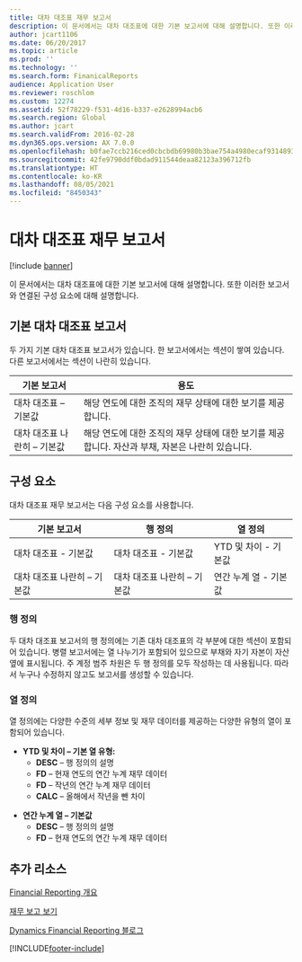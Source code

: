 ```yaml
---
title: 대차 대조표 재무 보고서
description: 이 문서에서는 대차 대조표에 대한 기본 보고서에 대해 설명합니다. 또한 이러한 보고서와 연결된 구성 요소에 대해 설명합니다.
author: jcart1106
ms.date: 06/20/2017
ms.topic: article
ms.prod: ''
ms.technology: ''
ms.search.form: FinanicalReports
audience: Application User
ms.reviewer: roschlom
ms.custom: 12274
ms.assetid: 52f78229-f531-4d16-b337-e2628994acb6
ms.search.region: Global
ms.author: jcart
ms.search.validFrom: 2016-02-28
ms.dyn365.ops.version: AX 7.0.0
ms.openlocfilehash: b0fae7ccb216ced0cbcbdb69980b3bae754a4980ecaf9314893368ae89459fa0
ms.sourcegitcommit: 42fe9790ddf0bdad911544deaa82123a396712fb
ms.translationtype: HT
ms.contentlocale: ko-KR
ms.lasthandoff: 08/05/2021
ms.locfileid: "8450343"
---
```

# <a name="balance-sheet-financial-reports"></a>대차 대조표 재무 보고서

[!include [banner](../includes/banner.md)]

이 문서에서는 대차 대조표에 대한 기본 보고서에 대해 설명합니다. 또한 이러한 보고서와 연결된 구성 요소에 대해 설명합니다. 

## <a name="default-balance-sheet-reports"></a>기본 대차 대조표 보고서

두 가지 기본 대차 대조표 보고서가 있습니다. 한 보고서에서는 섹션이 쌓여 있습니다. 다른 보고서에서는 섹션이 나란히 있습니다.

| 기본 보고서                       | 용도                                                                                                                           |
|--------------------------------------|----------------------------------------------------------------------------------------------------------------------------------------|
| 대차 대조표 – 기본값              | 해당 연도에 대한 조직의 재무 상태에 대한 보기를 제공합니다.                                                                 |
| 대차 대조표 나란히 – 기본값 | 해당 연도에 대한 조직의 재무 상태에 대한 보기를 제공합니다. 자산과 부채, 자본은 나란히 있습니다. |

## <a name="building-blocks"></a>구성 요소
대차 대조표 재무 보고서는 다음 구성 요소를 사용합니다.

| 기본 보고서                       | 행 정의                       | 열 정의             |
|--------------------------------------|--------------------------------------|-------------------------------|
| 대차 대조표 - 기본값              | 대차 대조표 - 기본값              | YTD 및 차이 - 기본값    |
| 대차 대조표 나란히 – 기본값 | 대차 대조표 나란히 – 기본값 | 연간 누계 열 - 기본값 |

### <a name="row-definition"></a>행 정의

두 대차 대조표 보고서의 행 정의에는 기존 대차 대조표의 각 부분에 대한 섹션이 포함되어 있습니다. 병렬 보고서에는 열 나누기가 포함되어 있으므로 부채와 자기 자본이 자산 옆에 표시됩니다. 주 계정 범주 차원은 두 행 정의를 모두 작성하는 데 사용됩니다. 따라서 누구나 수정하지 않고도 보고서를 생성할 수 있습니다.

### <a name="column-definition"></a>열 정의

열 정의에는 다양한 수준의 세부 정보 및 재무 데이터를 제공하는 다양한 유형의 열이 포함되어 있습니다.

-   **YTD 및 차이 – 기본 열 유형:**
    -   **DESC** – 행 정의의 설명
    -   **FD** – 현재 연도의 연간 누계 재무 데이터
    -   **FD** – 작년의 연간 누계 재무 데이터
    -   **CALC** – 올해에서 작년을 뺀 차이

<!-- -->

-   **연간 누계 열 – 기본값**
    -   **DESC** – 행 정의의 설명
    -   **FD** – 현재 연도의 연간 누계 재무 데이터



## <a name="additional-resources"></a>추가 리소스

[Financial Reporting 개요](financial-reporting-getting-started.md)

[재무 보고 보기](view-financial-reports.md)

[Dynamics Financial Reporting 블로그](https://blogs.msdn.com/b/dynamics_financial_reporting/)





[!INCLUDE[footer-include](../../includes/footer-banner.md)]